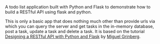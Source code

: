 A todo list application built with Python and Flask to demonstrate how to
build a RESTful API using flask and python.

This is only a basic app that does nothing much other than provide urls via
which you can query the server and get tasks in the in-memory database, post
a task, update a task and delete a task. It is based on the tutorial
[Designing a RESTful API with Python and Flask](https://blog.miguelgrinberg.com/post/designing-a-restful-api-with-python-and-flask)
by [Miguel Grinberg](https://blog.miguelgrinberg.com/author/Miguel%20Grinberg).
